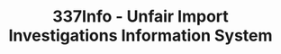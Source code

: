 ---
layout: default
bigquery: https://console.cloud.google.com/bigquery?p=patents-public-data&d=usitc_investigations&page=dataset&project=sheets-management-319211
citation: US International Trade Commission 337Info Unfair Import Investigations Information
  System
contributors: US International Trade Comission
cost: None
description: US International Trade Commission 337Info Unfair Import Investigations
  Information System contains data on investigations done under Section 337. Section
  337 declares the infringement of certain statutory intellectual property rights
  and other forms of unfair competition in import trade to be unlawful practices.
  Most Section 337 investigations involve allegations of patent or registered trademark
  infringement.
documentation: FAQ and tutorial available on the site
last_edit: 04/10/2022, 14:02:27
location: https://pubapps2.usitc.gov/337external/
maintained_by: US International Trade Comission
schema_fields:
- ouiiAttorney
- lastUpdated
- startDateMarkmanHearing
- actualEndDateEvidHear
- docketNo
- endDateMarkmanHearing
- issueDateOtherNonFinal
- teoIdIssueDate
- trademarkNumbers
- scheduledStartDateEvidHear
- teoProceedingInvolved
- currentActiveALJ
- internalRemand
- actualStartDateEvidHear
- invUnfairAct
- teoReliefGranted
- teoIdDueDate
- investigationNo
- dateOfPublicationFrNotice
- dateComplaintFiled
- finalIdOnViolationDue
- scheduledEndDateEvidHear
- markmanHearing
- investigationTermDate
- aljAssigned
- publication_number
- currentStatus
- finalIdOnViolationIssue
- id
- finalDetNoViolation
- dateCreated
- cafcAppeals
- copyrightNumbers
- patentNumber
- patentNumbers
- respondent
- targetDate
- htsNumbers
- complainant
- title
- gcAttorney
- ouiiParticipation
- finalDetViolation
- investigationType
shortname: unfair_import_investigations
tags:
- import
- legal
- trade
timeframe: 2008-2021 (prior to 2008 downloadable as a JSON file)
title: 337Info - Unfair Import Investigations Information System
uuid: 2721f5ec-e599-4890-9265-9706719fc71e
---